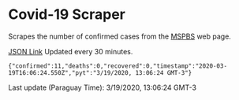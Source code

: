 # Covid-19 Scraper

Scrapes the number of confirmed cases from the [MSPBS](https://www.mspbs.gov.py/covid-19.php) web page.

[JSON Link](https://jmayalag.github.io/covid19-scrape/cases.json)
Updated every 30 minutes.
```
{"confirmed":11,"deaths":0,"recovered":0,"timestamp":"2020-03-19T16:06:24.550Z","pyt":"3/19/2020, 13:06:24 GMT-3"}
```
Last update (Paraguay Time): 3/19/2020, 13:06:24 GMT-3